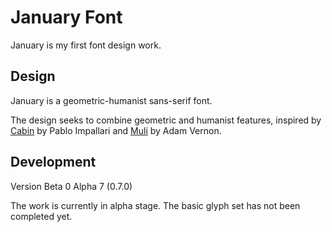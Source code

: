 # January Font
January is my first font design work. 

## Design
January is a geometric-humanist sans-serif font. 

The design seeks to combine geometric and humanist features, inspired by [Cabin](https://github.com/impallari/Cabin) by Pablo Impallari and [Muli](https://github.com/vernnobile/MuliFont) by Adam Vernon. 

## Development
Version Beta 0 Alpha 7 (0.7.0)

The work is currently in alpha stage. The basic glyph set has not been completed yet. 
